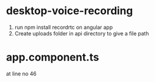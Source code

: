 # desktop-voice-recording

 1. run npm install recordrtc on angular app
 2. Create uploads folder in api directory to give a file path
 
 # app.component.ts
 at line no 46
